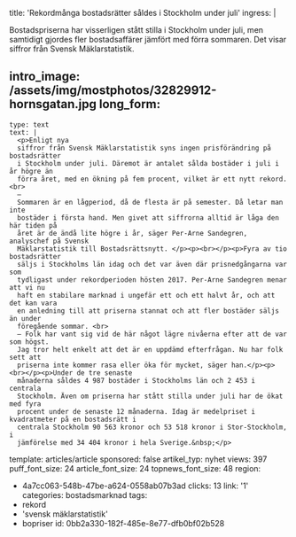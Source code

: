title: 'Rekordmånga bostadsrätter såldes i Stockholm under juli'
ingress: |
  <p>Bostadspriserna har visserligen stått stilla i Stockholm under juli, men samtidigt gjordes fler bostadsaffärer jämfört med förra sommaren. Det visar siffror från Svensk Mäklarstatistik.
  </p>
  
intro_image: /assets/img/mostphotos/32829912-hornsgatan.jpg
long_form:
  -
    type: text
    text: |
      <p>Enligt nya
      siffror från Svensk Mäklarstatistik syns ingen prisförändring på bostadsrätter
      i Stockholm under juli. Däremot är antalet sålda bostäder i juli i år högre än
      förra året, med en ökning på fem procent, vilket är ett nytt rekord. <br>
      –
      Sommaren är en lågperiod, då de flesta är på semester. Då letar man inte
      bostäder i första hand. Men givet att siffrorna alltid är låga den här tiden på
      året är de ändå lite högre i år, säger Per-Arne Sandegren, analyschef på Svensk
      Mäklarstatistik till Bostadsrättsnytt. </p><p><br></p><p>Fyra av tio bostadsrätter
      säljs i Stockholms län idag och det var även där prisnedgångarna var som
      tydligast under rekordperioden hösten 2017. Per-Arne Sandegren menar att vi nu
      haft en stabilare marknad i ungefär ett och ett halvt år, och att det kan vara
      en anledning till att priserna stannat och att fler bostäder säljs än under
      föregående sommar. <br>
      – Folk har vant sig vid de här något lägre nivåerna efter att de var som högst.
      Jag tror helt enkelt att det är en uppdämd efterfrågan. Nu har folk sett att
      priserna inte kommer rasa eller öka för mycket, säger han.</p><p><br></p><p>Under de tre senaste
      månaderna såldes 4 987 bostäder i Stockholms län och 2 453 i centrala
      Stockholm. Även om priserna har stått stilla under juli har de ökat med fyra
      procent under de senaste 12 månaderna. Idag är medelpriset i kvadratmeter på en bostadsrätt i
      centrala Stockholm 90 563 kronor och 53 518 kronor i Stor-Stockholm, i
      jämförelse med 34 404 kronor i hela Sverige.&nbsp;</p>
      
template: articles/article
sponsored: false
artikel_typ: nyhet
views: 397
puff_font_size: 24
article_font_size: 24
topnews_font_size: 48
region:
  - 4a7cc063-548b-47be-a624-0558ab07b3ad
clicks: 13
link: '1'
categories: bostadsmarknad
tags:
  - rekord
  - 'svensk mäklarstatistik'
  - bopriser
id: 0bb2a330-182f-485e-8e77-dfb0bf02b528
